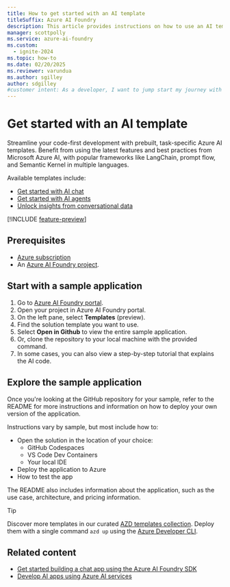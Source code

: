 ```yaml
---
title: How to get started with an AI template
titleSuffix: Azure AI Foundry
description: This article provides instructions on how to use an AI template to get started with Azure AI Foundry.
manager: scottpolly
ms.service: azure-ai-foundry
ms.custom:
  - ignite-2024
ms.topic: how-to
ms.date: 02/20/2025
ms.reviewer: varundua
ms.author: sgilley
author: sdgilley
#customer intent: As a developer, I want to jump start my journey with an AI template.
---
```


# Get started with an AI template

Streamline your code-first development with prebuilt, task-specific Azure AI templates. Benefit from using the latest features and best practices from Microsoft Azure AI, with popular frameworks like LangChain, prompt flow, and Semantic Kernel in multiple languages.

Available templates include:

* [Get started with AI chat](https://github.com/Azure-Samples/get-started-with-ai-chat)
* [Get started with AI agents](https://github.com/Azure-Samples/get-started-with-ai-agents)
* [Unlock insights from conversational data](https://github.com/microsoft/Conversation-Knowledge-Mining-Solution-Accelerator)

[!INCLUDE [feature-preview](../../includes/feature-preview.md)]

## Prerequisites

- [Azure subscription](https://azure.microsoft.com/free)
- An [Azure AI Foundry project](../create-projects.md).

## Start with a sample application

1. Go to [Azure AI Foundry portal](https://ai.azure.com).
1. Open your project in Azure AI Foundry portal.
1. On the left pane, select **Templates** (preview).
1. Find the solution template you want to use.
1. Select **Open in Github** to view the entire sample application.
1. Or, clone the repository to your local machine with the provided command.
1. In some cases, you can also view a step-by-step tutorial that explains the AI code.

## Explore the sample application

Once you're looking at the GitHub repository for your sample, refer to the README for more instructions and information on how to deploy your own version of the application.

Instructions vary by sample, but most include how to:

* Open the solution in the location of your choice:
  * GitHub Codespaces
  * VS Code Dev Containers
  * Your local IDE
* Deploy the application to Azure
* How to test the app

The README also includes information about the application, such as the use case, architecture, and pricing information.

> [!TIP]
> Discover more templates in our curated [AZD templates collection](https://azure.github.io/ai-app-templates). Deploy them with a single command ```azd up``` using the [Azure Developer CLI](/azure/developer/azure-developer-cli/).




## Related content

- [Get started building a chat app using the Azure AI Foundry SDK](../../quickstarts/get-started-code.md)
- [Develop AI apps using Azure AI services](/azure/developer/ai/)
